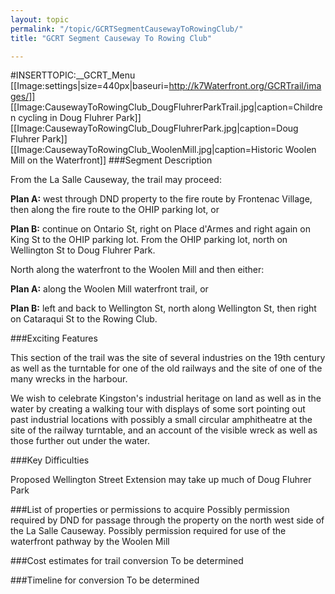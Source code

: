 ```yaml
---
layout: topic
permalink: "/topic/GCRTSegmentCausewayToRowingClub/"
title: "GCRT Segment Causeway To Rowing Club"

---
```


#INSERTTOPIC:__GCRT_Menu
[[Image:settings|size=440px|baseuri=http://k7Waterfront.org/GCRTrail/images/]]
[[Image:CausewayToRowingClub_DougFluhrerParkTrail.jpg|caption=Children cycling in Doug Fluhrer Park]]
[[Image:CausewayToRowingClub_DougFluhrerPark.jpg|caption=Doug Fluhrer Park]]
[[Image:CausewayToRowingClub_WoolenMill.jpg|caption=Historic Woolen Mill on the Waterfront]]
###Segment Description

From the La Salle Causeway, the trail may proceed:

**Plan A:** west through DND property to the fire route by Frontenac Village, then along the fire route to the OHIP parking lot, or

**Plan B:** continue on Ontario St, right on Place d'Armes and right again on King St to the OHIP parking lot.
From the OHIP parking lot, north on Wellington St to Doug Fluhrer Park.

North along the waterfront to the Woolen Mill and then either:

**Plan A:** along the Woolen Mill waterfront trail, or

**Plan B:** left and back to Wellington St, north along Wellington St, then right on Cataraqui St to the Rowing Club.

###Exciting Features

This section of the trail was the site of several industries on the 19th century as well as the turntable for one of the old railways and the site of one of the many wrecks in the harbour.

We wish to celebrate Kingston's industrial heritage on land as well as in the water by creating a walking tour with displays of some sort pointing out past industrial locations with possibly a small circular amphitheatre at the site of the railway turntable, and an account of the visible wreck as well as those further out under the water.

###Key Difficulties

Proposed Wellington Street Extension may take up much of Doug Fluhrer Park

###List of properties or permissions to acquire
Possibly permission required by DND for passage through the property on the north west side of the La Salle Causeway.
Possibly permission required for use of the waterfront pathway by the Woolen Mill

###Cost estimates for trail conversion
To be determined

###Timeline for conversion
To be determined

